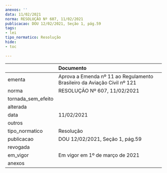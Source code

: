 ```yaml
---
anexos: ''
data: 11/02/2021
norma: RESOLUÇÃO Nº 607, 11/02/2021
publicacao: DOU 12/02/2021, Seção 1, pág.59
tags:
- lei
tipo_normatico: Resolução
hide: 
- toc 
 
---
```


|                    | Documento                                                               |
|:-------------------|:------------------------------------------------------------------------|
| ementa             | Aprova a Emenda nº 11 ao Regulamento Brasileiro da Aviação Civil nº 121 |
| norma              | RESOLUÇÃO Nº 607, 11/02/2021                                            |
| tornada_sem_efeito |                                                                         |
| alterada           |                                                                         |
| data               | 11/02/2021                                                              |
| outros             |                                                                         |
| tipo_normatico     | Resolução                                                               |
| publicacao         | DOU 12/02/2021, Seção 1, pág.59                                         |
| revogada           |                                                                         |
| em_vigor           | Em vigor em 1º de março de 2021                                         |
| anexos             |                                                                         |